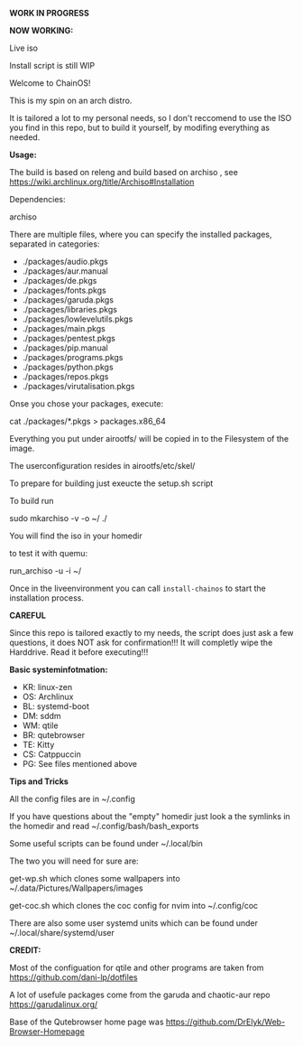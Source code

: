**WORK IN PROGRESS**

**NOW WORKING:**

Live iso

Install script is still WIP

Welcome to ChainOS!

This is my spin on an arch distro.

It is tailored a lot to my personal needs, so I don't reccomend to use the ISO you find in this repo, but to build it yourself, by modifing everything as needed.

**Usage:**

The build is based on releng and build based on archiso , see https://wiki.archlinux.org/title/Archiso#Installation

Dependencies:

archiso

There are multiple files, where you can specify the installed packages, separated in categories:
- ./packages/audio.pkgs
- ./packages/aur.manual
- ./packages/de.pkgs
- ./packages/fonts.pkgs
- ./packages/garuda.pkgs
- ./packages/libraries.pkgs
- ./packages/lowlevelutils.pkgs
- ./packages/main.pkgs
- ./packages/pentest.pkgs
- ./packages/pip.manual
- ./packages/programs.pkgs
- ./packages/python.pkgs
- ./packages/repos.pkgs
- ./packages/virutalisation.pkgs

Onse you chose your packages, execute:

cat ./packages/*.pkgs > packages.x86_64

Everything you put under airootfs/ will be copied in to the Filesystem of the image.

The userconfiguration resides in airootfs/etc/skel/

To prepare for building just exeucte the setup.sh script

To build run

sudo mkarchiso -v -o ~/ ./

You will find the iso in your homedir

to test it with quemu:

run_archiso -u -i ~/<iso-name>

Once in the liveenvironment you can call `install-chainos` to start the installation process.

**CAREFUL**

Since this repo is tailored exactly to my needs, the script does just ask a few questions, it does NOT ask for confirmation!!! It will completly wipe the Harddrive.
Read it before executing!!!

**Basic systeminfotmation:**
- KR: linux-zen
- OS: Archlinux
- BL: systemd-boot
- DM: sddm
- WM: qtile
- BR: qutebrowser
- TE: Kitty
- CS: Catppuccin
- PG: See files mentioned above

**Tips and Tricks**

All the config files are in ~/.config

If you have questions about the "empty" homedir just look a the symlinks in the homedir and read ~/.config/bash/bash_exports

Some useful scripts can be found under ~/.local/bin

The two you will need for sure are:

get-wp.sh which clones some wallpapers into ~/.data/Pictures/Wallpapers/images

get-coc.sh which clones the coc config for nvim into ~/.config/coc

There are also some user systemd units which can be found under ~/.local/share/systemd/user

**CREDIT:**

Most of the configuation for qtile and other programs are taken from https://github.com/dani-lp/dotfiles

A lot of usefule packages come from the garuda and chaotic-aur repo https://garudalinux.org/

Base of the Qutebrowser home page was  https://github.com/DrElyk/Web-Browser-Homepage
